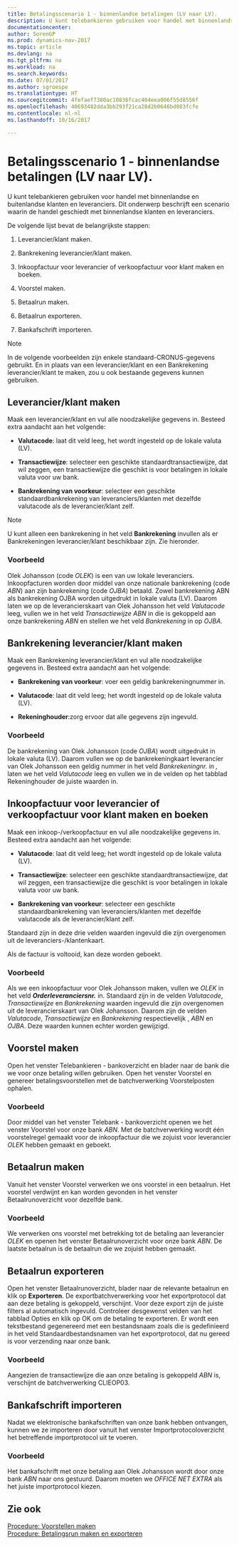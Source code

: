 ```yaml
---
title: Betalingsscenario 1 - binnenlandse betalingen (LV naar LV).
description: U kunt telebankieren gebruiken voor handel met binnenlandse en buitenlandse klanten en leveranciers. Dit onderwerp beschrijft een scenario waarin de handel geschiedt met binnenlandse klanten en leveranciers.
documentationcenter: 
author: SorenGP
ms.prod: dynamics-nav-2017
ms.topic: article
ms.devlang: na
ms.tgt_pltfrm: na
ms.workload: na
ms.search.keywords: 
ms.date: 07/01/2017
ms.author: sgroespe
ms.translationtype: HT
ms.sourcegitcommit: 4fefaef7380ac10836fcac404eea006f55d8556f
ms.openlocfilehash: 40693482dda3bb293f21ca28d2b0646bd083fcfe
ms.contentlocale: nl-nl
ms.lasthandoff: 10/16/2017

---
```

# <a name="payment-scenario-1---domestic-payments-lcy-to-lcy"></a>Betalingsscenario 1 - binnenlandse betalingen (LV naar LV).
U kunt telebankieren gebruiken voor handel met binnenlandse en buitenlandse klanten en leveranciers. Dit onderwerp beschrijft een scenario waarin de handel geschiedt met binnenlandse klanten en leveranciers.  
  
 De volgende lijst bevat de belangrijkste stappen:  
  
1.  Leverancier/klant maken.  
  
2.  Bankrekening leverancier/klant maken.  
  
3.  Inkoopfactuur voor leverancier of verkoopfactuur voor klant maken en boeken.  
  
4.  Voorstel maken.  
  
5.  Betaalrun maken.  
  
6.  Betaalrun exporteren.  
  
7.  Bankafschrift importeren.  
  
> [!NOTE]  
>  In de volgende voorbeelden zijn enkele standaard-CRONUS-gegevens gebruikt. En in plaats van een leverancier/klant en een Bankrekening leverancier/klant te maken, zou u ook bestaande gegevens kunnen gebruiken.  
  
## <a name="create-vendorcustomer"></a>Leverancier/klant maken  
 Maak een leverancier/klant en vul alle noodzakelijke gegevens in. Besteed extra aandacht aan het volgende:  
  
-   **Valutacode**: laat dit veld leeg, het wordt ingesteld op de lokale valuta (LV).  
  
-   **Transactiewijze**: selecteer een geschikte standaardtransactiewijze, dat wil zeggen, een transactiewijze die geschikt is voor betalingen in lokale valuta voor uw bank.  
  
-   **Bankrekening van voorkeur**: selecteer een geschikte standaardbankrekening van leveranciers/klanten met dezelfde valutacode als de leverancier/klant zelf.  
  
> [!NOTE]  
>  U kunt alleen een bankrekening in het veld **Bankrekening** invullen als er Bankrekeningen leverancier/klant beschikbaar zijn. Zie hieronder.  
  
### <a name="example"></a>Voorbeeld  
 Olek Johansson (code *OLEK*) is een van uw lokale leveranciers. Inkoopfacturen worden door middel van onze nationale bankrekening (code *ABN*) aan zijn bankrekening (code *OJBA*) betaald. Zowel bankrekening ABN als bankrekening OJBA worden uitgedrukt in lokale valuta (LV). Daarom laten we op de leverancierskaart van Olek Johansson het veld *Valutacode* leeg, vullen we in het veld *Transactiewijze* *ABN* in die is gekoppeld aan onze bankrekening *ABN* en stellen we het veld *Bankrekening* in op *OJBA*.  
  
## <a name="create-vendorcustomer-bank-account"></a>Bankrekening leverancier/klant maken  
 Maak een Bankrekening leverancier/klant en vul alle noodzakelijke gegevens in. Besteed extra aandacht aan het volgende:  
  
-   **Bankrekening van voorkeur**: voer een geldig bankrekeningnummer in.  
  
-   **Valutacode**: laat dit veld leeg; het wordt ingesteld op de lokale valuta (LV).  
  
-   **Rekeninghouder**:zorg ervoor dat alle gegevens zijn ingevuld.  
  
### <a name="example"></a>Voorbeeld  
 De bankrekening van Olek Johansson (code *OJBA*) wordt uitgedrukt in lokale valuta (LV). Daarom vullen we op de bankrekeningkaart leverancier van Olek Johansson een geldig nummer in het veld *Bankrekeningnr.* in *,* laten we het veld *Valutacode* leeg en vullen we in de velden op het tabblad Rekeninghouder de juiste waarden in.  
  
## <a name="create-and-post-purchase-invoice-for-vendor-or-sales-invoice-for-customer"></a>Inkoopfactuur voor leverancier of verkoopfactuur voor klant maken en boeken  
 Maak een inkoop-/verkoopfactuur en vul alle noodzakelijke gegevens in. Besteed extra aandacht aan het volgende:  
  
-   **Valutacode**: laat dit veld leeg; het wordt ingesteld op de lokale valuta (LV).  
  
-   **Transactiewijze**: selecteer een geschikte standaardtransactiewijze, dat wil zeggen, een transactiewijze die geschikt is voor betalingen in lokale valuta voor uw bank.  
  
-   **Bankrekening van voorkeur**: selecteer een geschikte standaardbankrekening van leveranciers/klanten met dezelfde valutacode als de leverancier/klant zelf.  
  
 Standaard zijn in deze drie velden waarden ingevuld die zijn overgenomen uit de leveranciers-/klantenkaart.  
  
 Als de factuur is voltooid, kan deze worden geboekt.  
  
### <a name="example"></a>Voorbeeld  
 Als we een inkoopfactuur voor Olek Johansson maken, vullen we *OLEK* in het veld ***Orderleveranciersnr.*** in. Standaard zijn in de velden *Valutacode*, *Transactiewijze* en *Bankrekening* waarden ingevuld die zijn overgenomen uit de leverancierskaart van Olek Johansson. Daarom zijn de velden *Valutacode*, *Transactiewijze* en *Bankrekening* respectievelijk *<empty>*, *ABN* en *OJBA*. Deze waarden kunnen echter worden gewijzigd.  
  
## <a name="create-proposal"></a>Voorstel maken  
 Open het venster Telebankieren - bankoverzicht en blader naar de bank die we voor onze betaling willen gebruiken. Open het venster Voorstel en genereer betalingsvoorstellen met de batchverwerking Voorstelposten ophalen.  
  
### <a name="example"></a>Voorbeeld  
 Door middel van het venster Telebank - bankoverzicht openen we het venster Voorstel voor onze bank *ABN*. Met de batchverwerking wordt één voorstelregel gemaakt voor de inkoopfactuur die we zojuist voor leverancier *OLEK* hebben gemaakt en geboekt.  
  
## <a name="create-payment-history"></a>Betaalrun maken  
 Vanuit het venster Voorstel verwerken we ons voorstel in een betaalrun. Het voorstel verdwijnt en kan worden gevonden in het venster Betaalrunoverzicht voor dezelfde bank.  
  
### <a name="example"></a>Voorbeeld  
 We verwerken ons voorstel met betrekking tot de betaling aan leverancier *OLEK* en openen het venster Betaalrunoverzicht voor onze bank *ABN*. De laatste betaalrun is de betaalrun die we zojuist hebben gemaakt.  
  
## <a name="export-payment-history"></a>Betaalrun exporteren  
 Open het venster Betaalrunoverzicht, blader naar de relevante betaalrun en klik op **Exporteren**. De exportbatchverwerking voor het exportprotocol dat aan deze betaling is gekoppeld, verschijnt. Voor deze export zijn de juiste filters al automatisch ingevuld. Controleer desgewenst velden van het tabblad Opties en klik op OK om de betaling te exporteren. Er wordt een tekstbestand gegenereerd met een bestandsnaam zoals die is gedefinieerd in het veld Standaardbestandsnamen van het exportprotocol, dat nu gereed is voor verzending naar onze bank.  
  
### <a name="example"></a>Voorbeeld  
 Aangezien de transactiewijze die aan onze betaling is gekoppeld *ABN* is, verschijnt de batchverwerking CLIEOP03.  
  
## <a name="import-bank-statement"></a>Bankafschrift importeren  
 Nadat we elektronische bankafschriften van onze bank hebben ontvangen, kunnen we ze importeren door vanuit het venster Importprotocoloverzicht het betreffende importprotocol uit te voeren.  
  
### <a name="example"></a>Voorbeeld  
 Het bankafschrift met onze betaling aan Olek Johansson wordt door onze bank *ABN* naar ons gestuurd. Daarom moeten we *OFFICE NET EXTRA* als het juiste importprotocol kiezen.  
  
## <a name="see-also"></a>Zie ook  
 [Procedure: Voorstellen maken](how-to-create-proposals.md)   
 [Procedure: Betalingsrun maken en exporteren](how-to-create-and-export-payment-history.md)

